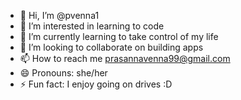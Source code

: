 - 👋 Hi, I’m @pvenna1
- 👀 I’m interested in learning to code
- 🌱 I’m currently learning to take control of my life
- 💞️ I’m looking to collaborate on building apps
- 📫 How to reach me prasannavenna99@gmail.com
- 😄 Pronouns: she/her
- ⚡ Fun fact: I enjoy going on drives :D 

<!---
pvenna1/pvenna1 is a ✨ special ✨ repository because its `README.md` (this file) appears on your GitHub profile.
You can click the Preview link to take a look at your changes.
--->
